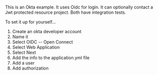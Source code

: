 This is an Okta example.   It uses Oidc for login.   It can optionally contact a Jwt protected resource project.  Both have integration tests.

To set it up for yourself... 

1. Create an okta developer account
1. Name it
1. Select OIDC -- Open Connect
1. Select Web Application
1. Select Next
1. Add the info to the application.yml file
1. Add a user
1. Add authorization 

